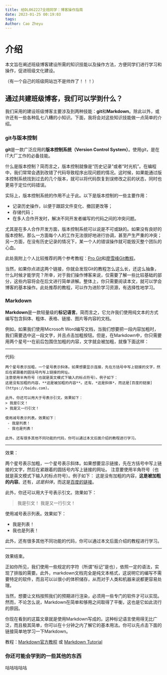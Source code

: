 ```yaml
---
title: 给DL062227全班同学：博客操作指南
date: 2023-01-25 00:19:03
tags:
Author: Cao Zheyu
---
```


# 介绍

本文旨在阐述班级博客建设所需的知识技能以及操作方法，方便同学们进行学习和操作，促进班级文化建设。

（有一个自己的班级网站岂不是帅炸了！！！）

## 通过共建班级博客，我们可以学到什么？

我们采用的建设班级博客主要涉及到两种技能：**git**和**Markdown**。除此以外，或许还有一些各种乱七八糟的小知识。下面，我将会对这些知识技能做一点简单的介绍。

### git与版本控制

**git**是一款广泛应用的**版本控制系统（Version Control System）**。使用git，是在IT大厂工作的必备技能。

什么是版本控制？简而言之，版本控制就像是“历史记录”或者“时光机”。在编程中，我们常常会遇到改错了代码导致程序出现问题的情况。这时候，如果能通过版本控制系统找到过去的几个版本，就可以将代码恢复到误修改之前的状态，同时也更易于定位代码错误。

实际上，版本控制系统的作用不止于此。以下是版本控制的一些主要作用：

 - 记录历史操作，以便于跟踪文件变化、撤回更改等；
 - 存储代码；
 - 在多人合作开发时，解决不同开发者编写的代码之间的冲突问题。

尤其是在多人合作开发方面，版本控制系统可以说是不可或缺的。如果没有良好的版本控制，那么一方面每个人的工作无法很好地进行协调，甚至产生严重的冲突；另一方面，在没有历史记录的情况下，某一个人的错误操作就可能毁灭整个团队的心血。

此处我附上个人比较推荐的两个参考教程：[Pro Git](https://git-scm.com/book/zh/v2/)和[廖雪峰Git教程](https://www.liaoxuefeng.com/wiki/896043488029600)。

当然，如果你点进这两个链接，你就会发现Git的教程怎么这么长，还这么抽象，什么时候才能学完？所幸，对于我们操作博客来说，仅需要了解一些比较基础的部分，这些内容将会在后文进行简单讲解。整体上，你只需要阅读本文，就可以学会博客的基本操作。此处推荐的教程，可以作为进阶学习资源，有选择性地学习。

### Markdown

**Markdown**是一款轻量级的**标记语言**。简而言之，它允许我们使用纯文本的方式编写包含斜体、粗体、表格、链接、图片等内容的文档。

例如，如果我们使用Microsoft Word编写文档，当我们想要把一段内容加粗时，我们需要选中这一段文字，并且点击加粗按钮。但是，在Markdown中，你只需要用两个星号```**```在前后包围住加粗的内容，文字就会被加粗，就像下面这样：

---
代码:

```
两个星号表示加粗，一个星号表示斜体。如果想要显示连接，先在方括号中写上链接的文字，然后在紧跟着的圆括号内写上链接的网址。
注意使用半角符号（也就是英文模式下输入的标点符号）。例子如下：
这是没有加粗的内容，**这是被加粗的内容**。还有，*这是斜体*，而这是[百度的链接](https://baidu.com)。

此外，你还可以用大于号表示引文。效果如下：
> 我是引文！
> 我是又一行引文！

使用减号表示列表。效果如下：
 - 我是列表！
 - 我也是列表！

此外，还有很多其他不同功能的代码，你可以通过本文后面介绍的教程进行学习。
```
---
效果：

两个星号表示加粗，一个星号表示斜体。如果想要显示链接，先在方括号中写上链接的文字，然后在紧跟着的圆括号内写上链接的网址。
注意要使用半角符号（也就是英文模式下输入的标点符号）。例子如下：
这是没有加粗的内容，**这是被加粗的内容**。还有，*这是斜体*，而这是[百度的链接](https://baidu.com)。

此外，你还可以用大于号表示引文。效果如下：
> 我是引文！
> 我是又一行引文！

使用减号表示列表。效果如下：
 - 我是列表！
 - 我也是列表！
  
此外，还有很多其他不同功能的代码，你可以通过本文后面介绍的教程进行学习。

---
效果结束。

正如你所见，我们使用一些规定的字符（所谓“标记”是也），依照一定的语法，实现了排版的需要。此外，markdown文档完全是纯文本格式，这说明它的编写不需要特定的软件，而且可以以很小的体积储存，从而对于人类和机器来说都更容易处理。

当然，想要让文档按照我们的预期进行渲染，必须用一些专门的软件才可以实现。然而，不论怎么说，Markdown在简单和够用之间取得了平衡，这也是它如此流行的原因。

你现在看到的这篇文章就是使用Markdown写成的。这种标记语言使用得无比广泛，而且极其简单，你可以在十分钟之内了解它的基本用法。你可以先点击下面的链接简单地学习一下Markdown。

教程：[Markdown官方教程](https://markdown.com.cn/basic-syntax/) 或 [Markdown Tutorial](https://www.markdowntutorial.com/zh-cn/)

### 你还可能会学到的一些其他的东西

咕咕咕咕咕